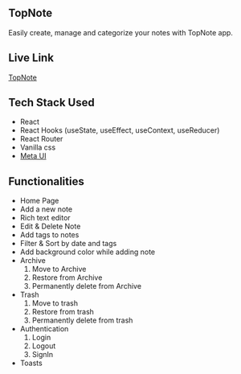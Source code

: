 ## TopNote

Easily create, manage and categorize your notes with TopNote app.

## Live Link

[TopNote](https://topnote.netlify.app/)

## Tech Stack Used

- React
- React Hooks (useState, useEffect, useContext, useReducer)
- React Router
- Vanilla css
- [Meta UI](https://meta-ui.netlify.app/)

## Functionalities

- Home Page
- Add a new note
- Rich text editor
- Edit & Delete Note
- Add tags to notes
- Filter & Sort by date and tags
- Add background color while adding note
- Archive
  1. Move to Archive
  2. Restore from Archive
  3. Permanently delete from Archive
- Trash
  1. Move to trash
  2. Restore from trash
  3. Permanently delete from trash
- Authentication
  1. Login
  2. Logout
  3. SignIn
- Toasts
